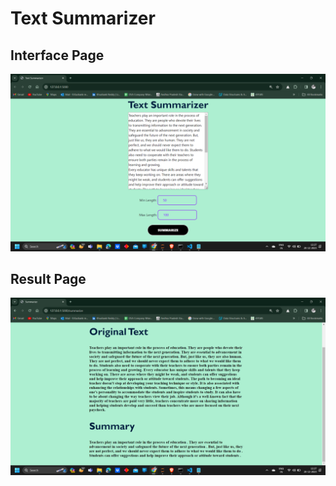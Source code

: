# Text Summarizer
## Interface Page
![Summarization](Pic2.png)
## Result Page
![Summarization](Pic1.png)
